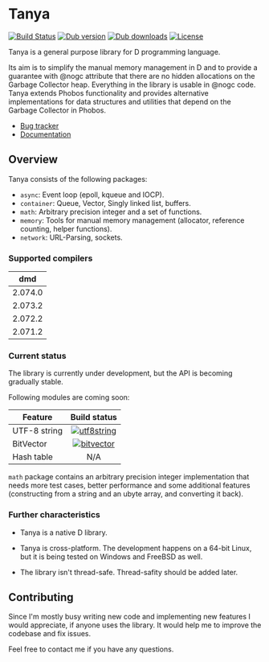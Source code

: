 # Tanya

[![Build Status](https://travis-ci.org/caraus-ecms/tanya.svg?branch=master)](https://travis-ci.org/caraus-ecms/tanya)
[![Dub version](https://img.shields.io/dub/v/tanya.svg)](https://code.dlang.org/packages/tanya)
[![Dub downloads](https://img.shields.io/dub/dt/tanya.svg)](https://code.dlang.org/packages/tanya)
[![License](https://img.shields.io/badge/license-MPL_2.0-blue.svg)](https://raw.githubusercontent.com/caraus-ecms/tanya/master/LICENSE)

Tanya is a general purpose library for D programming language.

Its aim is to simplify the manual memory management in D and to provide a
guarantee with @nogc attribute that there are no hidden allocations on the
Garbage Collector heap. Everything in the library is usable in @nogc code.
Tanya extends Phobos functionality and provides alternative implementations for
data structures and utilities that depend on the Garbage Collector in Phobos.

* [Bug tracker](https://issues.caraus.io/projects/tanya)
* [Documentation](https://docs.caraus.io/tanya)

## Overview

Tanya consists of the following packages:

* `async`: Event loop (epoll, kqueue and IOCP).
* `container`: Queue, Vector, Singly linked list, buffers.
* `math`: Arbitrary precision integer and a set of functions.
* `memory`: Tools for manual memory management (allocator, reference counting,
helper functions).
* `network`: URL-Parsing, sockets.

### Supported compilers

| dmd     |
|:-------:|
| 2.074.0 |
| 2.073.2 |
| 2.072.2 |
| 2.071.2 |

### Current status

The library is currently under development, but the API is becoming gradually
stable.

Following modules are coming soon:

| Feature      | Build status                                                                                                            |
|--------------|:-----------------------------------------------------------------------------------------------------------------------:|
| UTF-8 string | [![utf8string](https://travis-ci.org/caraus-ecms/tanya.svg?branch=utf8string)](https://travis-ci.org/caraus-ecms/tanya) |
| BitVector    | [![bitvector](https://travis-ci.org/caraus-ecms/tanya.svg?branch=bitvector)](https://travis-ci.org/caraus-ecms/tanya)   |
| Hash table   | N/A                                                                                                                     |

`math` package contains an arbitrary precision integer implementation that
needs more test cases, better performance and some additional features
(constructing from a string and an ubyte array, and converting it back).

### Further characteristics

* Tanya is a native D library.

* Tanya is cross-platform. The development happens on a 64-bit Linux, but it
is being tested on Windows and FreeBSD as well.

* The library isn't thread-safe. Thread-safity should be added later.

## Contributing

Since I'm mostly busy writing new code and implementing new features I would
appreciate, if anyone uses the library. It would help me to improve the
codebase and fix issues.

Feel free to contact me if you have any questions.
